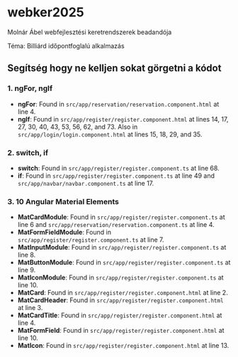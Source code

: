 # webker2025
Molnár Ábel webfejlesztési keretrendszerek beadandója

Téma: Billiárd időpontfoglalú alkalmazás

## Segítség hogy ne kelljen sokat görgetni a kódot

### 1. ngFor, ngIf
- **ngFor**: Found in `src/app/reservation/reservation.component.html` at line 4.
- **ngIf**: Found in `src/app/register/register.component.html` at lines 14, 17, 27, 30, 40, 43, 53, 56, 62, and 73. Also in `src/app/login/login.component.html` at lines 15, 18, 29, and 35.

### 2. switch, if
- **switch**: Found in `src/app/register/register.component.ts` at line 68.
- **if**: Found in `src/app/register/register.component.ts` at line 49 and `src/app/navbar/navbar.component.ts` at line 17.

### 3. 10 Angular Material Elements
- **MatCardModule**: Found in `src/app/register/register.component.ts` at line 6 and `src/app/reservation/reservation.component.ts` at line 4.
- **MatFormFieldModule**: Found in `src/app/register/register.component.ts` at line 7.
- **MatInputModule**: Found in `src/app/register/register.component.ts` at line 8.
- **MatButtonModule**: Found in `src/app/register/register.component.ts` at line 9.
- **MatIconModule**: Found in `src/app/register/register.component.ts` at line 10.
- **MatCard**: Found in `src/app/register/register.component.html` at line 2.
- **MatCardHeader**: Found in `src/app/register/register.component.html` at line 3.
- **MatCardTitle**: Found in `src/app/register/register.component.html` at line 4.
- **MatFormField**: Found in `src/app/register/register.component.html` at line 10.
- **MatIcon**: Found in `src/app/register/register.component.html` at line 13.